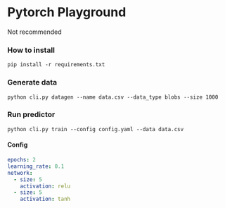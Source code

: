 # Pytorch Playground

Not recommended

### How to install

    pip install -r requirements.txt

### Generate data

    python cli.py datagen --name data.csv --data_type blobs --size 1000

### Run predictor

    python cli.py train --config config.yaml --data data.csv

#### Config

```YAML
epochs: 2
learning_rate: 0.1
network:
  - size: 5
    activation: relu
  - size: 5
    activation: tanh
```